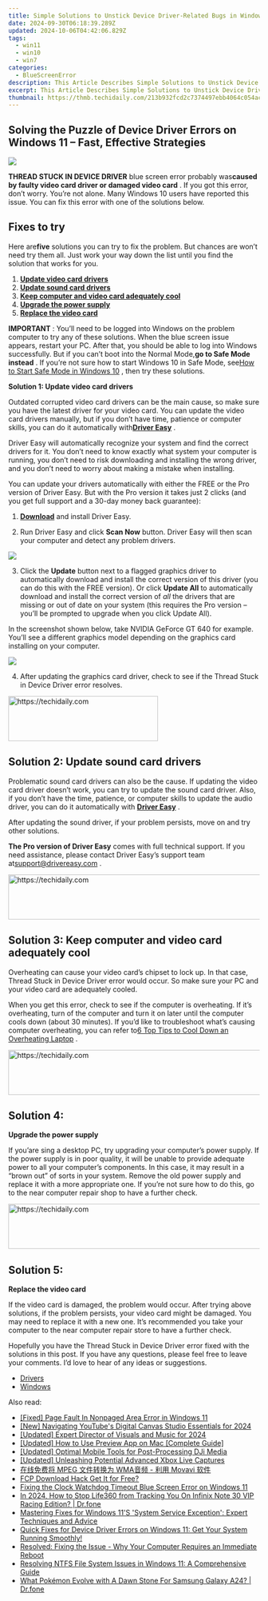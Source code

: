 ```yaml
---
title: Simple Solutions to Unstick Device Driver-Related Bugs in Windows 10
date: 2024-09-30T06:18:39.289Z
updated: 2024-10-06T04:42:06.829Z
tags:
  - win11
  - win10
  - win7
categories:
  - BlueScreenError
description: This Article Describes Simple Solutions to Unstick Device Driver-Related Bugs in Windows 10
excerpt: This Article Describes Simple Solutions to Unstick Device Driver-Related Bugs in Windows 10
thumbnail: https://thmb.techidaily.com/213b932fcd2c7374497ebb4064c054acfe0cd4d0bb51ae2c7e5af1c110e1b3ef.jpg
---
```


## Solving the Puzzle of Device Driver Errors on Windows 11 – Fast, Effective Strategies

![](https://images.drivereasy.com/wp-content/uploads/2018/08/img_5b85123f710b0.jpg)

**THREAD STUCK IN DEVICE DRIVER** blue screen error probably was**caused by faulty video card driver or damaged video card** . If you got this error, don’t worry. You’re not alone. Many Windows 10 users have reported this issue. You can fix this error with one of the solutions below.

## Fixes to try

 Here are**five** solutions you can try to fix the problem. But chances are won’t need try them all. Just work your way down the list until you find the solution that works for you.

1. [**Update video card drivers**](https://tools.techidaily.com/drivereasy/download/)
2. [**Update sound card drivers**](https://tools.techidaily.com/drivereasy/download/)
3. [**Keep computer and video card adequately cool**](https://tools.techidaily.com/drivereasy/download/)
4. [**Upgrade the power supply**](https://tools.techidaily.com/drivereasy/download/)
5. **[Replace the video card](https://tools.techidaily.com/drivereasy/download/)**

**IMPORTANT** : You’ll need to be logged into Windows on the problem computer to try any of these solutions.  When the blue screen issue appears, restart your PC. After that, you should be able to log into Windows successfully. But if you can’t boot into the Normal Mode,**go to Safe Mode instead** . If you’re not sure how to start Windows 10 in Safe Mode, see[How to Start Safe Mode in Windows 10](https://tools.techidaily.com/drivereasy/download/) , then try these solutions.

 **Solution 1: Update video card drivers**

 Outdated corrupted video card drivers can be the main cause, so make sure you have the latest driver for your video card. You can update the video card drivers manually, but if you don’t have time, patience or computer skills, you can do it automatically with[**Driver Easy**](https://tools.techidaily.com/drivereasy/download/) .

 Driver Easy will automatically recognize your system and find the correct drivers for it. You don’t need to know exactly what system your computer is running, you don’t need to risk downloading and installing the wrong driver, and you don’t need to worry about making a mistake when installing.

 You can update your drivers automatically with either the FREE or the Pro version of Driver Easy. But with the Pro version it takes just 2 clicks (and you get full support and a 30-day money back guarantee):

 1) **[Download](https://tools.techidaily.com/drivereasy/download/)**   and install Driver Easy.

 2) Run Driver Easy and click **Scan Now**   button. Driver Easy will then scan your computer and detect any problem drivers.

![](https://images.drivereasy.com/wp-content/uploads/2018/04/img_5adea458f38e8.png)

 3) Click the **Update** button next to a flagged graphics driver to automatically download and install the correct version of this driver (you can do this with the FREE version). Or click **Update All**  to automatically download and install the correct version of _all_   the drivers that are missing or out of date on your system (this requires the Pro version – you’ll be prompted to upgrade when you click Update All).

 In the screenshot shown below, take NVIDIA GeForce GT 640 for example. You’ll see a different graphics model depending on the graphics card installing on your computer.

![](https://images.drivereasy.com/wp-content/uploads/2018/04/img_5adea4836812e.jpg)

 4) After updating the graphics card driver, check to see if the Thread Stuck in Device Driver error resolves.

<!-- affiliate ads begin -->
<a href="https://aligracehair.sjv.io/c/5597632/2135370/19272" target="_top" id="2135370">
  <img src="//a.impactradius-go.com/display-ad/19272-2135370" border="0" alt="https://techidaily.com" width="300" height="90"/>
</a>
<img height="0" width="0" src="https://aligracehair.sjv.io/i/5597632/2135370/19272" style="position:absolute;visibility:hidden;" border="0" />
<!-- affiliate ads end -->

## **Solution 2:** **Update sound card drivers**

 Problematic sound card drivers can also be the cause. If updating the video card driver doesn’t work, you can try to update the sound card driver. Also, if you don’t have the time, patience, or computer skills to update the audio driver, you can do it automatically with **[Driver Easy](https://tools.techidaily.com/drivereasy/download/)**  .

 After updating the sound driver, if your problem persists, move on and try other solutions.

**The Pro version of Driver Easy** comes with full technical support. If you need assistance, please contact Driver Easy’s support team at[support@drivereasy.com](https://tools.techidaily.com/drivereasy/download/) .

<!-- affiliate ads begin -->
<a href="https://appsumo.8odi.net/c/5597632/2144288/7443" target="_top" id="2144288">
  <img src="//a.impactradius-go.com/display-ad/7443-2144288" border="0" alt="https://techidaily.com" width="728" height="90"/>
</a>
<img height="0" width="0" src="https://appsumo.8odi.net/i/5597632/2144288/7443" style="position:absolute;visibility:hidden;" border="0" />
<!-- affiliate ads end -->

## **Solution 3: Keep computer and video card adequately cool**

 Overheating can cause your video card’s chipset to lock up. In that case, Thread Stuck in Device Driver error would occur. So make sure your PC and your video card are adequately cooled.

 When you get this error, check to see if the computer is overheating. If it’s overheating, turn of the computer and turn it on later until the computer cools down (about 30 minutes). If you’d like to troubleshoot what’s causing computer overheating, you can refer to[6 Top Tips to Cool Down an Overheating Laptop](https://tools.techidaily.com/drivereasy/download/) .

<!-- affiliate ads begin -->
<a href="https://appsumo.8odi.net/c/5597632/2123736/7443" target="_top" id="2123736">
  <img src="//a.impactradius-go.com/display-ad/7443-2123736" border="0" alt="https://techidaily.com" width="728" height="90"/>
</a>
<img height="0" width="0" src="https://appsumo.8odi.net/i/5597632/2123736/7443" style="position:absolute;visibility:hidden;" border="0" />
<!-- affiliate ads end -->

## **Solution 4:**

**Upgrade the power supply**

 If you’are sing a desktop PC, try upgrading your computer’s power supply. If the power supply is in poor quality, it will be unable to provide adequate power to all your computer’s components. In this case, it may result in a “brown out” of sorts in your system. Remove the old power supply and replace it with a more appropriate one. If you’re not sure how to do this, go to the near computer repair shop to have a further check.

<!-- affiliate ads begin -->
<a href="https://ephamedtechinc.pxf.io/c/5597632/2145009/26400" target="_top" id="2145009">
  <img src="//a.impactradius-go.com/display-ad/26400-2145009" border="0" alt="https://techidaily.com" width="728" height="90"/>
</a>
<img height="0" width="0" src="https://ephamedtechinc.pxf.io/i/5597632/2145009/26400" style="position:absolute;visibility:hidden;" border="0" />
<!-- affiliate ads end -->

## **Solution 5:**

**Replace the video card**

 If the video card is damaged, the problem would occur. After trying above solutions, if the problem persists, your video card might be damaged. You may need to replace it with a new one. It’s recommended you take your computer to the near computer repair store to have a further check.

 Hopefully you have the Thread Stuck in Device Driver error fixed with the solutions in this post. If you have any questions, please feel free to leave your comments. I’d love to hear of any ideas or suggestions.

* [Drivers](https://tools.techidaily.com/drivereasy/download/)
* [Windows](https://tools.techidaily.com/drivereasy/download/)

<ins class="adsbygoogle"
     style="display:block"
     data-ad-format="autorelaxed"
     data-ad-client="ca-pub-7571918770474297"
     data-ad-slot="1223367746"></ins>

<ins class="adsbygoogle"
     style="display:block"
     data-ad-client="ca-pub-7571918770474297"
     data-ad-slot="8358498916"
     data-ad-format="auto"
     data-full-width-responsive="true"></ins>

<span class="atpl-alsoreadstyle">Also read:</span>
<div><ul>
<li><a href="https://blue-screen-error.techidaily.com/fixed-page-fault-in-nonpaged-area-error-in-windows-11/"><u>[Fixed] Page Fault In Nonpaged Area Error in Windows 11</u></a></li>
<li><a href="https://youtube-data.techidaily.com/avigating-youtubes-digital-canvas-studio-essentials-for-2024/"><u>[New] Navigating YouTube's Digital Canvas Studio Essentials for 2024</u></a></li>
<li><a href="https://youtube-blog.techidaily.com/ed-expert-director-of-visuals-and-music-for-2024/"><u>[Updated] Expert Director of Visuals and Music for 2024</u></a></li>
<li><a href="https://some-knowledge.techidaily.com/updated-how-to-use-preview-app-on-mac-complete-guide/"><u>[Updated] How to Use Preview App on Mac [Complete Guide]</u></a></li>
<li><a href="https://extra-guidance.techidaily.com/updated-optimal-mobile-tools-for-post-processing-dji-media/"><u>[Updated] Optimal Mobile Tools for Post-Processing DJi Media</u></a></li>
<li><a href="https://screen-video-capture.techidaily.com/updated-unleashing-potential-advanced-xbox-live-captures/"><u>[Updated] Unleashing Potential Advanced Xbox Live Captures</u></a></li>
<li><a href="https://solve-marvelous.techidaily.com/mpeg-wma-movavi/"><u>在线免费将 MPEG 文件转换为 WMA音频 - 利用 Movavi 软件</u></a></li>
<li><a href="https://extra-information.techidaily.com/fcp-download-hack-get-it-for-free/"><u>FCP Download Hack Get It for Free?</u></a></li>
<li><a href="https://blue-screen-error.techidaily.com/fixing-the-clock-watchdog-timeout-blue-screen-error-on-windows-11/"><u>Fixing the Clock Watchdog Timeout Blue Screen Error on Windows 11</u></a></li>
<li><a href="https://review-topics.techidaily.com/in-2024-how-to-stop-life360-from-tracking-you-on-infinix-note-30-vip-racing-edition-drfone-by-drfone-virtual-android/"><u>In 2024, How to Stop Life360 from Tracking You On Infinix Note 30 VIP Racing Edition? | Dr.fone</u></a></li>
<li><a href="https://blue-screen-error.techidaily.com/mastering-fixes-for-windows-11s-system-service-exception-expert-techniques-and-advice/"><u>Mastering Fixes for Windows 11'S 'System Service Exception': Expert Techniques and Advice</u></a></li>
<li><a href="https://blue-screen-error.techidaily.com/1723199728516-quick-fixes-for-device-driver-errors-on-windows-11-get-your-system-running-smoothly/"><u>Quick Fixes for Device Driver Errors on Windows 11: Get Your System Running Smoothly!</u></a></li>
<li><a href="https://blue-screen-error.techidaily.com/resolved-fixing-the-issue-why-your-computer-requires-an-immediate-reboot/"><u>Resolved: Fixing the Issue - Why Your Computer Requires an Immediate Reboot</u></a></li>
<li><a href="https://blue-screen-error.techidaily.com/resolving-ntfs-file-system-issues-in-windows-11-a-comprehensive-guide/"><u>Resolving NTFS File System Issues in Windows 11: A Comprehensive Guide</u></a></li>
<li><a href="https://change-location.techidaily.com/what-pokemon-evolve-with-a-dawn-stone-for-samsung-galaxy-a24-drfone-by-drfone-virtual-android/"><u>What Pokémon Evolve with A Dawn Stone For Samsung Galaxy A24? | Dr.fone</u></a></li>
</ul></div>


